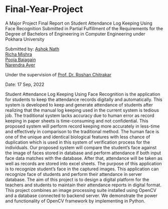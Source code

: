 # Final-Year-Project
A Major Project Final Report on Student Attendance Log Keeping Using Face Recognition
Submitted in Partial Fulfillment of the Requirements for the Degree of Bachelors of Engineering in Computer Engineering under Pokhara University

Submitted by:
[Ashok Nath ](https://github.com/ashknth/)
<br>[Richa Mishra ](https://github.com/hricha007)
<br>[Pooja Bajagain ](https://github.com/bpooja1)
<br>[Narendra Ayer](https://github.com/NarenAyer)

Under the supervision of
[Prof. Dr. Roshan Chitrakar](https://github.com/roshanchi)

Date:
17 Sep, 2022


Student Attendance Log Keeping Using Face Recognition is the application for students to keep the attendance records digitally and automatically. This system is developed to keep and generate attendance of students after realizing that the manual log keeping used in the current system is tedious job. The traditional system lacks accuracy due to human error as record keeping in paper sheets is time-consuming and not confidential. This proposed system will perform record keeping more accurately in less-time and effectively in comparison to the traditional method. The human face is one of the unique and identical biological features with less chance of duplication which is used in this system of verification process for the individuals. Our proposed system will compare the student’s face against the image of faces stored in database and perform attendance if both input face data matches with the database. After that, attendance will be taken as well as records are stored into excel sheets. The purpose of this application is to recognize student’s face in the captured images. This application can recognize face of students and perform their attendance in server database. The aim of this project is to design a digital platform for the teachers and students to maintain their attendance reports in digital format. This project combines an image processing suite installed using OpenCV and a database connected to backend server. We demonstrate the power and functionality of OpenCV framework by implementing in Python.
